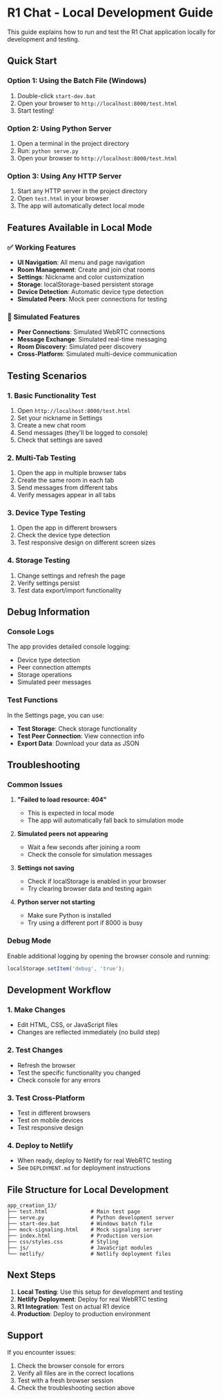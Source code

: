 # R1 Chat - Local Development Guide

This guide explains how to run and test the R1 Chat application locally for development and testing.

## Quick Start

### Option 1: Using the Batch File (Windows)
1. Double-click `start-dev.bat`
2. Open your browser to `http://localhost:8000/test.html`
3. Start testing!

### Option 2: Using Python Server
1. Open a terminal in the project directory
2. Run: `python serve.py`
3. Open your browser to `http://localhost:8000/test.html`

### Option 3: Using Any HTTP Server
1. Start any HTTP server in the project directory
2. Open `test.html` in your browser
3. The app will automatically detect local mode

## Features Available in Local Mode

### ✅ Working Features
- **UI Navigation**: All menu and page navigation
- **Room Management**: Create and join chat rooms
- **Settings**: Nickname and color customization
- **Storage**: localStorage-based persistent storage
- **Device Detection**: Automatic device type detection
- **Simulated Peers**: Mock peer connections for testing

### 🔄 Simulated Features
- **Peer Connections**: Simulated WebRTC connections
- **Message Exchange**: Simulated real-time messaging
- **Room Discovery**: Simulated peer discovery
- **Cross-Platform**: Simulated multi-device communication

## Testing Scenarios

### 1. Basic Functionality Test
1. Open `http://localhost:8000/test.html`
2. Set your nickname in Settings
3. Create a new chat room
4. Send messages (they'll be logged to console)
5. Check that settings are saved

### 2. Multi-Tab Testing
1. Open the app in multiple browser tabs
2. Create the same room in each tab
3. Send messages from different tabs
4. Verify messages appear in all tabs

### 3. Device Type Testing
1. Open the app in different browsers
2. Check the device type detection
3. Test responsive design on different screen sizes

### 4. Storage Testing
1. Change settings and refresh the page
2. Verify settings persist
3. Test data export/import functionality

## Debug Information

### Console Logs
The app provides detailed console logging:
- Device type detection
- Peer connection attempts
- Storage operations
- Simulated peer messages

### Test Functions
In the Settings page, you can use:
- **Test Storage**: Check storage functionality
- **Test Peer Connection**: View connection info
- **Export Data**: Download your data as JSON

## Troubleshooting

### Common Issues

1. **"Failed to load resource: 404"**
   - This is expected in local mode
   - The app will automatically fall back to simulation mode

2. **Simulated peers not appearing**
   - Wait a few seconds after joining a room
   - Check the console for simulation messages

3. **Settings not saving**
   - Check if localStorage is enabled in your browser
   - Try clearing browser data and testing again

4. **Python server not starting**
   - Make sure Python is installed
   - Try using a different port if 8000 is busy

### Debug Mode
Enable additional logging by opening the browser console and running:
```javascript
localStorage.setItem('debug', 'true');
```

## Development Workflow

### 1. Make Changes
- Edit HTML, CSS, or JavaScript files
- Changes are reflected immediately (no build step)

### 2. Test Changes
- Refresh the browser
- Test the specific functionality you changed
- Check console for any errors

### 3. Test Cross-Platform
- Test in different browsers
- Test on mobile devices
- Test responsive design

### 4. Deploy to Netlify
- When ready, deploy to Netlify for real WebRTC testing
- See `DEPLOYMENT.md` for deployment instructions

## File Structure for Local Development

```
app_creation_13/
├── test.html              # Main test page
├── serve.py               # Python development server
├── start-dev.bat          # Windows batch file
├── mock-signaling.html    # Mock signaling server
├── index.html             # Production version
├── css/styles.css         # Styling
├── js/                    # JavaScript modules
└── netlify/               # Netlify deployment files
```

## Next Steps

1. **Local Testing**: Use this setup for development and testing
2. **Netlify Deployment**: Deploy for real WebRTC testing
3. **R1 Integration**: Test on actual R1 device
4. **Production**: Deploy to production environment

## Support

If you encounter issues:
1. Check the browser console for errors
2. Verify all files are in the correct locations
3. Test with a fresh browser session
4. Check the troubleshooting section above

